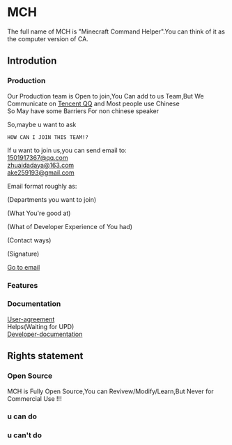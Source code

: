 # MCH
The full name of MCH is "Minecraft Command Helper".You can think of it as the computer version of CA.                                                                   
## Introdution

### Production
Our Production team is Open to join,You Can add to us Team,But We Communicate on [Tencent QQ](https://play.google.com/store/apps/details?id=com.tencent.mobileqq&hl=zh&gl=US&referrer=utm_source%3Dgoogle%26utm_medium%3Dorganic%26utm_term%3D%E4%B8%8B%E8%BD%BDqq&pcampaignid=APPU_1_J92HYPrwHu3EmAXinaOYBA) and Most people use Chinese <br>
So May have some Barriers For non chinese speaker

So,maybe u want to ask
```
HOW CAN I JOIN THIS TEAM!?
```

If u want to join us,you can send email to:<br>
1501917367@qq.com<br>
zhuaidadaya@163.com<br>
ake259193@gmail.com

Email format roughly as:

(Departments you want to join)

(What You're good at)

(What of Developer Experience of You had)

(Contact ways)

(Signature)

<a href="mailto:1501917367@qq.com;zhuaidadaya@163.com;3477124880@qq.com;ake259193@gmail.com">Go to email</a>

### Features
### Documentation
[User-agreement](http://caibiwangluo.eu5.org/mch/yhxy.php)<br>
Helps(Waiting for UPD)<br>
[Developer-documentation](http://caibiwangluo.eu5.org/mch/code.php)<br>
## Rights statement
### Open Source
MCH is Fully Open Source,You can Revivew/Modify/Learn,But Never for Commercial Use !!!

### u can do
### u can't do
